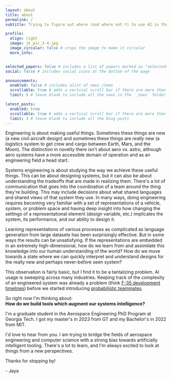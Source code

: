 ```yaml
---
layout: about
title: about
permalink: /
subtitle: Trying to figure out where (and where not ‼️) to use AI in the design of aerospace systems.

profile:
  align: right
  image: jk_pic_3-4.jpg
  image_circular: false # crops the image to make it circular
  more_info:


selected_papers: false # includes a list of papers marked as "selected={true}"
social: false # includes social icons at the bottom of the page

announcements:
  enabled: false # includes alist of news items
  scrollable: true # adds a vertical scroll bar if there are more than 3 news items
  limit: 5 # leave blank to include all the news in the `_news` folder

latest_posts:
  enabled: true
  scrollable: true # adds a vertical scroll bar if there are more than 3 new posts items
  limit: 3 # leave blank to include all the blog posts
---
```


Engineering is about making useful things. Sometimes these things are new (a new civil aircraft design) and sometimes these things are *really* new (a logistics system to get crew and cargo between Earth, Mars, and the Moon). The distinction in novelty there isn't about aero vs. astro, although aero systems have a more accessible domain of operation and as an engineering field a head start.

Systems engineering is about studying the way we achieve these useful things.
This can be about designing systems, but it can also be about understanding the tradeoffs that are made in realizing them.
There's a lot of communication that goes into the coordination of a team around the thing they're building. This may include decisions about what shared languages and shared views of that system they use.
In many ways, doing engineering requires becoming very familiar with a set of representations of a vehicle, system, or problem space and having deep insight into how changing the settings of a representational element (design variable, etc.) implicates the system, its performance, and our ability to design it.

Learning representations of various processes as complicated as language generation from large datasets has been surprisingly effective. 
But in some ways the results can be unsatisfying. 
If the representations are embedded in an extremely high-dimensional, how do we learn from and assimilate this knowledge into our human understanding of the world? 
How do we move towards a state where we can quickly interpret and understand designs for the really new and perhaps never-before seen system?

This observation is fairly basic, but I find it to be a tantalizing problem. 
AI usage is sweeping across many industries. 
Keeping track of the complexity of an engineered system was already a problem (think [F-35 development timelines](https://www.popularmechanics.com/military/aviation/a60191999/f-35-development-road/)) before we started introducing [probabilistic teammates](https://engtechnica.com/p-1-ai-comes-out-of-stealth-to-build-agi-for-engineering-design/).

So right now I'm thinking about:  
**How do we build tools which augment our systems intelligence?**

I'm a graduate student in the Aerospace Engineering PhD Program at Georgia Tech. I got my master's in 2023 from GT and my Bachelor's in 2022 from MIT.

I'd love to hear from you. I am trying to bridge the fields of aerospace engineering and computer science with a strong bias towards artificially intelligent tooling. There's a lot to learn, and I'm always excited to look at things from a new perspectives.

Thanks for stopping by!

\- Jaya